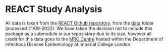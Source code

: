 # REACT Study Analysis

All data is taken from the [REACT Github repository](https://github.com/mrc-ide/reactidd), from the [data](https://github.com/mrc-ide/reactidd/tree/master/inst/extdata) folder (accessed 21/09-2022). We have taken the decision not to include this package as a submodule in our reposistory due to its size, however all credit for this data goes to the [MRC Centre](https://www.imperial.ac.uk/mrc-global-infectious-disease-analysis) hosted within the Department of Infectious Disease Epidemiology at Imperial College London.
